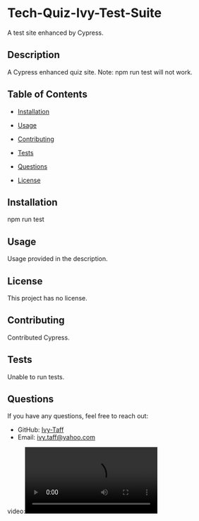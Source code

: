 # Tech-Quiz-Ivy-Test-Suite
A test site enhanced by Cypress.

## Description
A Cypress enhanced quiz site. Note: npm run test will not work.

## Table of Contents
- [Installation](#installation)
- [Usage](#usage)
- [Contributing](#contributing)
- [Tests](#tests)
- [Questions](#questions)

- [License](#license)


## Installation
npm run test


## Usage
Usage provided in the description.

## License

This project has no license.

## Contributing
Contributed Cypress.

## Tests
Unable to run tests.

## Questions
If you have any questions, feel free to reach out:
- GitHub: [Ivy-Taff](https://github.com/Ivy-Taff)
- Email: ivy.taff@yahoo.com

video:<video controls src="Tech Video.mp4" title="Tech Quiz"></video>